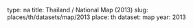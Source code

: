 type: na
title: Thailand / National Map (2013)
slug: places/th/datasets/map/2013
place: th
dataset: map
year: 2013
